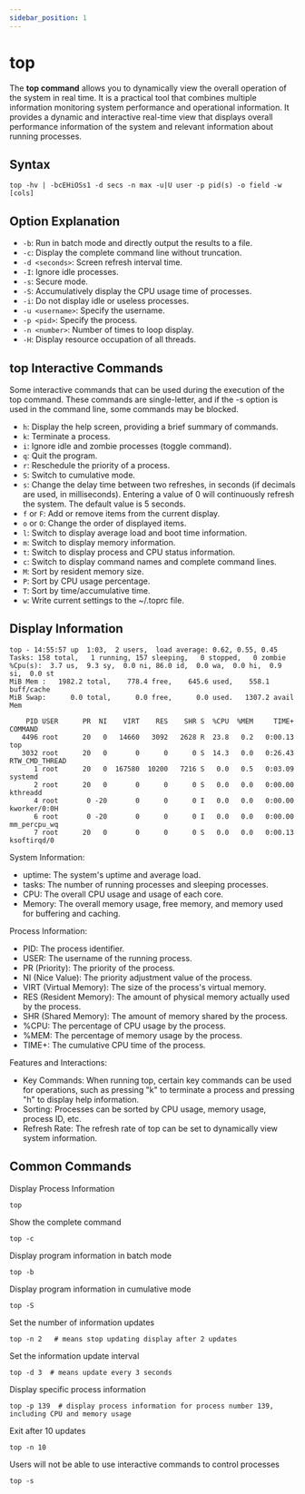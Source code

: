 ```yaml
---
sidebar_position: 1
---
```


# top

The **top command** allows you to dynamically view the overall operation of the system in real time. It is a practical tool that combines multiple information monitoring system performance and operational information. It provides a dynamic and interactive real-time view that displays overall performance information of the system and relevant information about running processes.

## Syntax

```
top -hv | -bcEHiOSs1 -d secs -n max -u|U user -p pid(s) -o field -w [cols]
```

## Option Explanation

- `-b`: Run in batch mode and directly output the results to a file.
- `-c`: Display the complete command line without truncation.
- `-d <seconds>`: Screen refresh interval time.
- `-I`: Ignore idle processes.
- `-s`: Secure mode.
- `-S`: Accumulatively display the CPU usage time of processes.
- `-i`: Do not display idle or useless processes.
- `-u <username>`: Specify the username.
- `-p <pid>`: Specify the process.
- `-n <number>`: Number of times to loop display.
- `-H`: Display resource occupation of all threads.

## top Interactive Commands

Some interactive commands that can be used during the execution of the top command. These commands are single-letter, and if the -s option is used in the command line, some commands may be blocked.

- `h`: Display the help screen, providing a brief summary of commands.
- `k`: Terminate a process.
- `i`: Ignore idle and zombie processes (toggle command).
- `q`: Quit the program.
- `r`: Reschedule the priority of a process.
- `S`: Switch to cumulative mode.
- `s`: Change the delay time between two refreshes, in seconds (if decimals are used, in milliseconds). Entering a value of 0 will continuously refresh the system. The default value is 5 seconds.
- `f` or `F`: Add or remove items from the current display.
- `o` or `O`: Change the order of displayed items.
- `l`: Switch to display average load and boot time information.
- `m`: Switch to display memory information.
- `t`: Switch to display process and CPU status information.
- `c`: Switch to display command names and complete command lines.
- `M`: Sort by resident memory size.
- `P`: Sort by CPU usage percentage.
- `T`: Sort by time/accumulative time.
- `w`: Write current settings to the ~/.toprc file.

## Display Information

```
top - 14:55:57 up  1:03,  2 users,  load average: 0.62, 0.55, 0.45
Tasks: 158 total,   1 running, 157 sleeping,   0 stopped,   0 zombie
%Cpu(s):  3.7 us,  9.3 sy,  0.0 ni, 86.0 id,  0.0 wa,  0.0 hi,  0.9 si,  0.0 st
MiB Mem :   1982.2 total,    778.4 free,    645.6 used,    558.1 buff/cache
MiB Swap:      0.0 total,      0.0 free,      0.0 used.   1307.2 avail Mem

    PID USER      PR  NI    VIRT    RES    SHR S  %CPU  %MEM     TIME+ COMMAND
   4496 root      20   0   14660   3092   2628 R  23.8   0.2   0:00.13 top
   3032 root      20   0       0      0      0 S  14.3   0.0   0:26.43 RTW_CMD_THREAD
      1 root      20   0  167580  10200   7216 S   0.0   0.5   0:03.09 systemd
      2 root      20   0       0      0      0 S   0.0   0.0   0:00.00 kthreadd
      4 root       0 -20       0      0      0 I   0.0   0.0   0:00.00 kworker/0:0H
      6 root       0 -20       0      0      0 I   0.0   0.0   0:00.00 mm_percpu_wq
      7 root      20   0       0      0      0 S   0.0   0.0   0:00.13 ksoftirqd/0
```

System Information:

- uptime: The system's uptime and average load.
- tasks: The number of running processes and sleeping processes.
- CPU: The overall CPU usage and usage of each core.
- Memory: The overall memory usage, free memory, and memory used for buffering and caching.

Process Information:

- PID: The process identifier.
- USER: The username of the running process.
- PR (Priority): The priority of the process.
- NI (Nice Value): The priority adjustment value of the process.
- VIRT (Virtual Memory): The size of the process's virtual memory.
- RES (Resident Memory): The amount of physical memory actually used by the process.
- SHR (Shared Memory): The amount of memory shared by the process.
- %CPU: The percentage of CPU usage by the process.
- %MEM: The percentage of memory usage by the process.
- TIME+: The cumulative CPU time of the process.

Features and Interactions:

- Key Commands: When running top, certain key commands can be used for operations, such as pressing "k" to terminate a process and pressing "h" to display help information.
- Sorting: Processes can be sorted by CPU usage, memory usage, process ID, etc.
- Refresh Rate: The refresh rate of top can be set to dynamically view system information.

## Common Commands

Display Process Information

```
top
```

Show the complete command

```
top -c
```

Display program information in batch mode

```
top -b
```

Display program information in cumulative mode

```
top -S
```

Set the number of information updates

```
top -n 2   # means stop updating display after 2 updates
```

Set the information update interval

```
top -d 3  # means update every 3 seconds
```

Display specific process information

```
top -p 139  # display process information for process number 139, including CPU and memory usage
```

Exit after 10 updates

```
top -n 10
```

Users will not be able to use interactive commands to control processes

```
top -s
```
